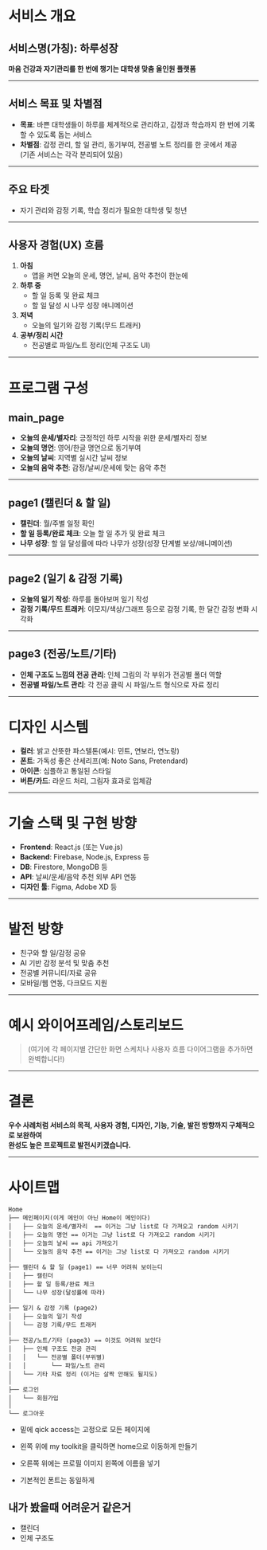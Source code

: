 # 서비스 개요

## 서비스명(가칭): 하루성장
**마음 건강과 자기관리를 한 번에 챙기는 대학생 맞춤 올인원 플랫폼**

---

## 서비스 목표 및 차별점

- **목표**: 바쁜 대학생들이 하루를 체계적으로 관리하고, 감정과 학습까지 한 번에 기록할 수 있도록 돕는 서비스
- **차별점**: 감정 관리, 할 일 관리, 동기부여, 전공별 노트 정리를 한 곳에서 제공  
  (기존 서비스는 각각 분리되어 있음)

---

## 주요 타겟

- 자기 관리와 감정 기록, 학습 정리가 필요한 대학생 및 청년

---

## 사용자 경험(UX) 흐름

1. **아침**  
   - 앱을 켜면 오늘의 운세, 명언, 날씨, 음악 추천이 한눈에  
2. **하루 중**  
   - 할 일 등록 및 완료 체크  
   - 할 일 달성 시 나무 성장 애니메이션  
3. **저녁**  
   - 오늘의 일기와 감정 기록(무드 트래커)  
4. **공부/정리 시간**  
   - 전공별로 파일/노트 정리(인체 구조도 UI)

---

# 프로그램 구성

## main_page
- **오늘의 운세/별자리**: 긍정적인 하루 시작을 위한 운세/별자리 정보
- **오늘의 명언**: 영어/한글 명언으로 동기부여
- **오늘의 날씨**: 지역별 실시간 날씨 정보
- **오늘의 음악 추천**: 감정/날씨/운세에 맞는 음악 추천

---

## page1 (캘린더 & 할 일)
- **캘린더**: 월/주별 일정 확인
- **할 일 등록/완료 체크**: 오늘 할 일 추가 및 완료 체크
- **나무 성장**: 할 일 달성률에 따라 나무가 성장(성장 단계별 보상/애니메이션)

---

## page2 (일기 & 감정 기록)
- **오늘의 일기 작성**: 하루를 돌아보며 일기 작성
- **감정 기록/무드 트래커**: 이모지/색상/그래프 등으로 감정 기록, 한 달간 감정 변화 시각화

---

## page3 (전공/노트/기타)
- **인체 구조도 느낌의 전공 관리**: 인체 그림의 각 부위가 전공별 폴더 역할
- **전공별 파일/노트 관리**: 각 전공 클릭 시 파일/노트 형식으로 자료 정리

---

# 디자인 시스템

- **컬러**: 밝고 산뜻한 파스텔톤(예시: 민트, 연보라, 연노랑)
- **폰트**: 가독성 좋은 산세리프(예: Noto Sans, Pretendard)
- **아이콘**: 심플하고 통일된 스타일
- **버튼/카드**: 라운드 처리, 그림자 효과로 입체감

---

# 기술 스택 및 구현 방향

- **Frontend**: React.js (또는 Vue.js)
- **Backend**: Firebase, Node.js, Express 등
- **DB**: Firestore, MongoDB 등
- **API**: 날씨/운세/음악 추천 외부 API 연동
- **디자인 툴**: Figma, Adobe XD 등

---

# 발전 방향

- 친구와 할 일/감정 공유
- AI 기반 감정 분석 및 맞춤 추천
- 전공별 커뮤니티/자료 공유
- 모바일/웹 연동, 다크모드 지원

---

# 예시 와이어프레임/스토리보드

> (여기에 각 페이지별 간단한 화면 스케치나 사용자 흐름 다이어그램을 추가하면 완벽합니다!)

---

# 결론

**우수 사례처럼 서비스의 목적, 사용자 경험, 디자인, 기능, 기술, 발전 방향까지 구체적으로 보완하여  
완성도 높은 프로젝트로 발전시키겠습니다.**

---

# 사이트맵

```
Home
├── 메인페이지(이게 메인이 아닌 Home이 메인이다)
│   ├── 오늘의 운세/별자리  == 이거는 그냥 list로 다 가져오고 random 시키기
│   ├── 오늘의 명언 == 이거는 그냥 list로 다 가져오고 random 시키기
│   ├── 오늘의 날씨 == api 가져오기
│   └── 오늘의 음악 추천 == 이거는 그냥 list로 다 가져오고 random 시키기
│
├── 캘린더 & 할 일 (page1) == 너무 어려워 보이는디
│   ├── 캘린더
│   ├── 할 일 등록/완료 체크
│   └── 나무 성장(달성률에 따라)
│
├── 일기 & 감정 기록 (page2)
│   ├── 오늘의 일기 작성
│   └── 감정 기록/무드 트래커
│
├── 전공/노트/기타 (page3) == 이것도 어려워 보인다
│   ├── 인체 구조도 전공 관리
│   │   └── 전공별 폴더(부위별)
│   │       └── 파일/노트 관리
│   └── 기타 자료 정리 (이거는 살짝 안해도 될지도)
│
├── 로그인
│   └── 회원가입
│
└── 로그아웃
```


- 밑에  qick access는 고정으로 모든 페이지에
- 왼쪽 위에 my toolkit을 클릭하면 home으로 이동하게 만들기
- 오른쪽 위에는 프로필 이미지 왼쪽에 이름을 넣기   

- 기본적인 폰트는 동일하게 


## 내가 봤을때 어려운거 같은거
- 캘린더
- 인체 구조도
